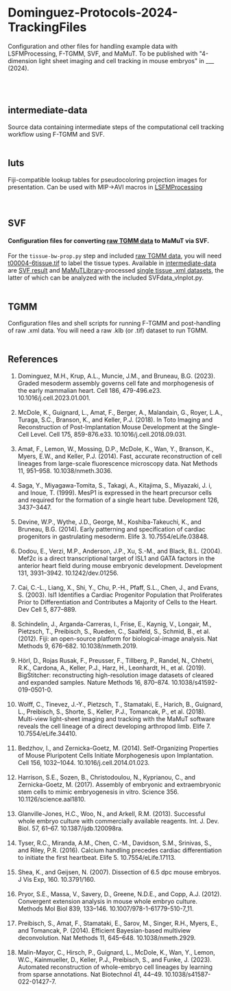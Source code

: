 # Dominguez-Protocols-2024-TrackingFiles
Configuration and other files for handling example data with LSFMProcessing, F-TGMM, SVF, and MaMuT.  To be published with "4-dimension light sheet imaging and cell tracking in mouse embryos" in ___ (2024).

<br><br>
## intermediate-data
Source data containing intermediate steps of the computational cell tracking workflow using F-TGMM and SVF.
<br><br>
## luts
Fiji-compatible lookup tables for pseudocoloring projection images for presentation. Can be used with MIP->AVI macros in [LSFMProcessing](https://github.com/mhdominguez/LSFMProcessing)            
<br><br>
## SVF
#### Configuration files for converting [raw TGMM data](intermediate-data/TGMM_result.tar.gz?raw=1) to MaMuT via SVF. 
For the `tissue-bw-prop.py` step and included [raw TGMM data](intermediate-data/TGMM_result.tar.gz?raw=1), you will need [t00004-6tissue.tif](https://github.com/mhdominguez/Dominguez-Protocols-2024-TrackingFiles/raw/main/intermediate-data/t00004-6tissue.tif) to label the tissue types. Available in [intermediate-data](intermediate-data) are [SVF result](https://github.com/mhdominguez/Dominguez-Protocols-2024-TrackingFiles/raw/main/intermediate-data/SVF_to_MaMuT_output.xml.gz) and [MaMuTLibrary](https://github.com/mhdominguez/MaMuTLibrary)-processed [single tissue .xml datasets](https://github.com/mhdominguez/Dominguez-Protocols-2024-TrackingFiles/raw/main/intermediate-data/SVF_4tissue_datasets.tar.gz), the latter of which can be analyzed with the included SVFdata_vlnplot.py.
<br><br>
## TGMM
Configuration files and shell scripts for running F-TGMM and post-handling of raw .xml data. You will need a raw .klb (or .tif) dataset to run TGMM.
<br><br>
## References
1.	Dominguez, M.H., Krup, A.L., Muncie, J.M., and Bruneau, B.G. (2023). Graded mesoderm assembly governs cell fate and morphogenesis of the early mammalian heart. Cell 186, 479-496.e23. 10.1016/j.cell.2023.01.001.
<br><br>
2.	McDole, K., Guignard, L., Amat, F., Berger, A., Malandain, G., Royer, L.A., Turaga, S.C., Branson, K., and Keller, P.J. (2018). In Toto Imaging and Reconstruction of Post-Implantation Mouse Development at the Single-Cell Level. Cell 175, 859-876.e33. 10.1016/j.cell.2018.09.031.
<br><br>
3.	Amat, F., Lemon, W., Mossing, D.P., McDole, K., Wan, Y., Branson, K., Myers, E.W., and Keller, P.J. (2014). Fast, accurate reconstruction of cell lineages from large-scale fluorescence microscopy data. Nat Methods 11, 951–958. 10.1038/nmeth.3036.
<br><br>
4.	Saga, Y., Miyagawa-Tomita, S., Takagi, A., Kitajima, S., Miyazaki, J. i, and Inoue, T. (1999). MesP1 is expressed in the heart precursor cells and required for the formation of a single heart tube. Development 126, 3437–3447.
<br><br>
5.	Devine, W.P., Wythe, J.D., George, M., Koshiba-Takeuchi, K., and Bruneau, B.G. (2014). Early patterning and specification of cardiac progenitors in gastrulating mesoderm. Elife 3. 10.7554/eLife.03848.
<br><br>
6.	Dodou, E., Verzi, M.P., Anderson, J.P., Xu, S.-M., and Black, B.L. (2004). Mef2c is a direct transcriptional target of ISL1 and GATA factors in the anterior heart field during mouse embryonic development. Development 131, 3931–3942. 10.1242/dev.01256.
<br><br>
7.	Cai, C.-L., Liang, X., Shi, Y., Chu, P.-H., Pfaff, S.L., Chen, J., and Evans, S. (2003). Isl1 Identifies a Cardiac Progenitor Population that Proliferates Prior to Differentiation and Contributes a Majority of Cells to the Heart. Dev Cell 5, 877–889.
<br><br>
8.	Schindelin, J., Arganda-Carreras, I., Frise, E., Kaynig, V., Longair, M., Pietzsch, T., Preibisch, S., Rueden, C., Saalfeld, S., Schmid, B., et al. (2012). Fiji: an open-source platform for biological-image analysis. Nat Methods 9, 676–682. 10.1038/nmeth.2019.
<br><br>
9.	Hörl, D., Rojas Rusak, F., Preusser, F., Tillberg, P., Randel, N., Chhetri, R.K., Cardona, A., Keller, P.J., Harz, H., Leonhardt, H., et al. (2019). BigStitcher: reconstructing high-resolution image datasets of cleared and expanded samples. Nature Methods 16, 870–874. 10.1038/s41592-019-0501-0.
<br><br>
10.	Wolff, C., Tinevez, J.-Y., Pietzsch, T., Stamataki, E., Harich, B., Guignard, L., Preibisch, S., Shorte, S., Keller, P.J., Tomancak, P., et al. (2018). Multi-view light-sheet imaging and tracking with the MaMuT software reveals the cell lineage of a direct developing arthropod limb. Elife 7. 10.7554/eLife.34410.
<br><br>
11.	Bedzhov, I., and Zernicka-Goetz, M. (2014). Self-Organizing Properties of Mouse Pluripotent Cells Initiate Morphogenesis upon Implantation. Cell 156, 1032–1044. 10.1016/j.cell.2014.01.023.
<br><br>
12.	Harrison, S.E., Sozen, B., Christodoulou, N., Kyprianou, C., and Zernicka-Goetz, M. (2017). Assembly of embryonic and extraembryonic stem cells to mimic embryogenesis in vitro. Science 356. 10.1126/science.aal1810.
<br><br>
13.	Glanville-Jones, H.C., Woo, N., and Arkell, R.M. (2013). Successful whole embryo culture with commercially available reagents. Int. J. Dev. Biol. 57, 61–67. 10.1387/ijdb.120098ra.
<br><br>
14.	Tyser, R.C., Miranda, A.M., Chen, C.-M., Davidson, S.M., Srinivas, S., and Riley, P.R. (2016). Calcium handling precedes cardiac differentiation to initiate the first heartbeat. Elife 5. 10.7554/eLife.17113.
<br><br>
15.	Shea, K., and Geijsen, N. (2007). Dissection of 6.5 dpc mouse embryos. J Vis Exp, 160. 10.3791/160.
<br><br>
16.	Pryor, S.E., Massa, V., Savery, D., Greene, N.D.E., and Copp, A.J. (2012). Convergent extension analysis in mouse whole embryo culture. Methods Mol Biol 839, 133–146. 10.1007/978-1-61779-510-7_11.
<br><br>
17.	Preibisch, S., Amat, F., Stamataki, E., Sarov, M., Singer, R.H., Myers, E., and Tomancak, P. (2014). Efficient Bayesian-based multiview deconvolution. Nat Methods 11, 645–648. 10.1038/nmeth.2929.
<br><br>
18.	Malin-Mayor, C., Hirsch, P., Guignard, L., McDole, K., Wan, Y., Lemon, W.C., Kainmueller, D., Keller, P.J., Preibisch, S., and Funke, J. (2023). Automated reconstruction of whole-embryo cell lineages by learning from sparse annotations. Nat Biotechnol 41, 44–49. 10.1038/s41587-022-01427-7.

